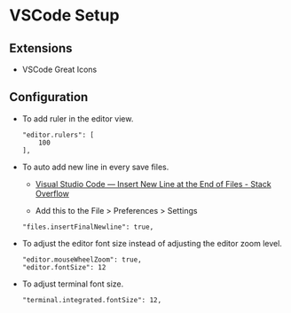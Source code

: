 # VSCode Setup

## Extensions

- VSCode Great Icons

## Configuration

- To add ruler in the editor view.

    ```text
    "editor.rulers": [
        100
    ],
    ```

- To auto add new line in every save files.

  - [Visual Studio Code — Insert New Line at the End of Files - Stack Overflow](https://stackoverflow.com/questions/44704968/visual-studio-code-insert-new-line-at-the-end-of-files)

  - Add this to the File > Preferences > Settings

   ```text
   "files.insertFinalNewline": true,
   ```

- To adjust the editor font size instead of adjusting the editor zoom level.

  ```text
  "editor.mouseWheelZoom": true,
  "editor.fontSize": 12
  ```

- To adjust terminal font size.

  ```text
  "terminal.integrated.fontSize": 12,
  ```
